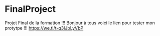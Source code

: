 # FinalProject
 Projet Final de la formation !!! 
 Bonjour à tous voici le lien pour tester mon protytpe !!! 
 https://we.tl/t-q3IJbLyVbP
